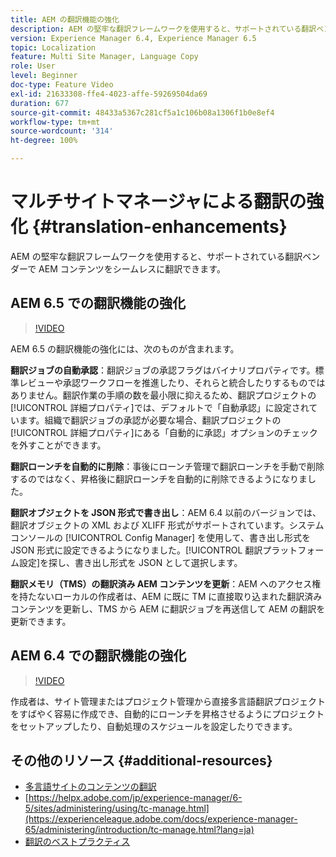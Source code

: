 ```yaml
---
title: AEM の翻訳機能の強化
description: AEM の堅牢な翻訳フレームワークを使用すると、サポートされている翻訳ベンダーで AEM コンテンツをシームレスに翻訳できます。最新の機能強化について説明します。
version: Experience Manager 6.4, Experience Manager 6.5
topic: Localization
feature: Multi Site Manager, Language Copy
role: User
level: Beginner
doc-type: Feature Video
exl-id: 21633308-ffe4-4023-affe-59269504da69
duration: 677
source-git-commit: 48433a5367c281cf5a1c106b08a1306f1b0e8ef4
workflow-type: tm+mt
source-wordcount: '314'
ht-degree: 100%

---
```


# マルチサイトマネージャによる翻訳の強化 {#translation-enhancements}

AEM の堅牢な翻訳フレームワークを使用すると、サポートされている翻訳ベンダーで AEM コンテンツをシームレスに翻訳できます。

## AEM 6.5 での翻訳機能の強化

>[!VIDEO](https://video.tv.adobe.com/v/27405?quality=12&learn=on)

AEM 6.5 の翻訳機能の強化には、次のものが含まれます。

**翻訳ジョブの自動承認**：翻訳ジョブの承認フラグはバイナリプロパティです。標準レビューや承認ワークフローを推進したり、それらと統合したりするものではありません。翻訳作業の手順の数を最小限に抑えるため、翻訳プロジェクトの[!UICONTROL 詳細プロパティ]では、デフォルトで「自動承認」に設定されています。組織で翻訳ジョブの承認が必要な場合、翻訳プロジェクトの[!UICONTROL 詳細プロパティ]にある「自動的に承認」オプションのチェックを外すことができます。

**翻訳ローンチを自動的に削除**：事後にローンチ管理で翻訳ローンチを手動で削除するのではなく、昇格後に翻訳ローンチを自動的に削除できるようになりました。

**翻訳オブジェクトを JSON 形式で書き出し**：AEM 6.4 以前のバージョンでは、翻訳オブジェクトの XML および XLIFF 形式がサポートされています。システムコンソールの [!UICONTROL Config Manager] を使用して、書き出し形式を JSON 形式に設定できるようになりました。[!UICONTROL 翻訳プラットフォーム設定]を探し、書き出し形式を JSON として選択します。

**翻訳メモリ（TMS）の翻訳済み AEM コンテンツを更新**：AEM へのアクセス権を持たないローカルの作成者は、AEM に既に TM に直接取り込まれた翻訳済みコンテンツを更新し、TMS から AEM に翻訳ジョブを再送信して AEM の翻訳を更新できます。

## AEM 6.4 での翻訳機能の強化

>[!VIDEO](https://video.tv.adobe.com/v/21309?quality=12&learn=on)

作成者は、サイト管理またはプロジェクト管理から直接多言語翻訳プロジェクトをすばやく容易に作成でき、自動的にローンチを昇格させるようにプロジェクトをセットアップしたり、自動処理のスケジュールを設定したりできます。

## その他のリソース {#additional-resources}

* [多言語サイトのコンテンツの翻訳](https://helpx.adobe.com/jp/experience-manager/6-5/sites/administering/using/translation.html)
* [https://helpx.adobe.com/jp/experience-manager/6-5/sites/administering/using/tc-manage.html](https://experienceleague.adobe.com/docs/experience-manager-65/administering/introduction/tc-manage.html?lang=ja)
* [翻訳のベストプラクティス](https://experienceleague.adobe.com/docs/experience-manager-65/administering/introduction/tc-bp.html?lang=ja)
